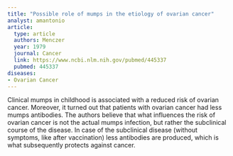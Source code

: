 ```yaml
---
title: "Possible role of mumps in the etiology of ovarian cancer"
analyst: amantonio
article:
  type: article
  authors: Menczer
  year: 1979
  journal: Cancer
  link: https://www.ncbi.nlm.nih.gov/pubmed/445337
  pubmed: 445337
diseases:
- Ovarian Cancer
---
```


Clinical mumps in childhood is associated with a reduced risk of ovarian cancer. Moreover, it turned out that patients with ovarian cancer had less mumps antibodies.
The authors believe that what influences the risk of ovarian cancer is not the actual mumps infection, but rather the subclinical course of the disease. In case of the subclinical disease (without symptoms, like after vaccination) less antibodies are produced, which is what subsequently protects against cancer.

